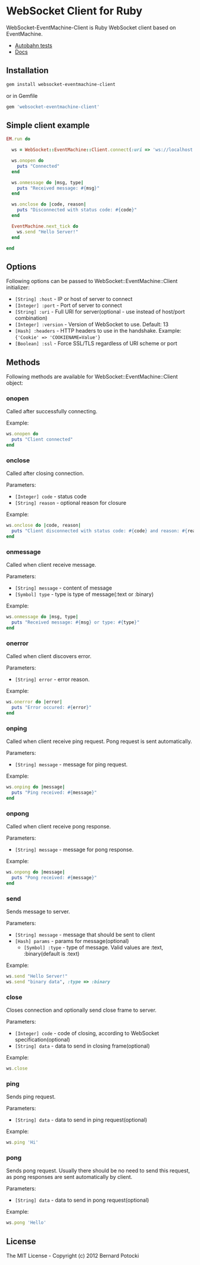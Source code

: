 # WebSocket Client for Ruby

WebSocket-EventMachine-Client is Ruby WebSocket client based on EventMachine.

- [Autobahn tests](http://imanel.github.com/websocket-ruby/autobahn/client)
- [Docs](http://rdoc.info/github/imanel/websocket-eventmachine-client/master/frames)

## Installation

``` bash
gem install websocket-eventmachine-client
```

or in Gemfile

``` ruby
gem 'websocket-eventmachine-client'
```

## Simple client example

```ruby
EM.run do

  ws = WebSocket::EventMachine::Client.connect(:uri => 'ws://localhost:8080')

  ws.onopen do
    puts "Connected"
  end

  ws.onmessage do |msg, type|
    puts "Received message: #{msg}"
  end

  ws.onclose do |code, reason|
    puts "Disconnected with status code: #{code}"
  end

  EventMachine.next_tick do
    ws.send "Hello Server!"
  end

end
```

## Options

Following options can be passed to WebSocket::EventMachine::Client initializer:

- `[String] :host` - IP or host of server to connect
- `[Integer] :port` - Port of server to connect
- `[String] :uri` - Full URI for server(optional - use instead of host/port combination)
- `[Integer] :version` - Version of WebSocket to use. Default: 13
- `[Hash] :headers` - HTTP headers to use in the handshake. Example: `{'Cookie' => 'COOKIENAME=Value'}`
- `[Boolean] :ssl` - Force SSL/TLS regardless of URI scheme or port

## Methods

Following methods are available for WebSocket::EventMachine::Client object:

### onopen

Called after successfully connecting.

Example:

```ruby
ws.onopen do
  puts "Client connected"
end
```

### onclose

Called after closing connection.

Parameters:

- `[Integer] code` - status code
- `[String] reason` - optional reason for closure

Example:

```ruby
ws.onclose do |code, reason|
  puts "Client disconnected with status code: #{code} and reason: #{reason}"
end
```

### onmessage

Called when client receive message.

Parameters:

- `[String] message` - content of message
- `[Symbol] type` - type is type of message(:text or :binary)

Example:

```ruby
ws.onmessage do |msg, type|
  puts "Received message: #{msg} or type: #{type}"
end
```

### onerror

Called when client discovers error.

Parameters:

- `[String] error` - error reason.

Example:

```ruby
ws.onerror do |error|
  puts "Error occured: #{error}"
end
```

### onping

Called when client receive ping request. Pong request is sent automatically.

Parameters:

- `[String] message` - message for ping request.

Example:

```ruby
ws.onping do |message|
  puts "Ping received: #{message}"
end
```

### onpong

Called when client receive pong response.

Parameters:

- `[String] message` - message for pong response.

Example:

```ruby
ws.onpong do |message|
  puts "Pong received: #{message}"
end
```

### send

Sends message to server.

Parameters:

- `[String] message` - message that should be sent to client
- `[Hash] params` - params for message(optional)
  - `[Symbol] :type` - type of message. Valid values are :text, :binary(default is :text)

Example:

```ruby
ws.send "Hello Server!"
ws.send "binary data", :type => :binary
```

### close

Closes connection and optionally send close frame to server.

Parameters:

- `[Integer] code` - code of closing, according to WebSocket specification(optional)
- `[String] data` - data to send in closing frame(optional)

Example:

```ruby
ws.close
```

### ping

Sends ping request.

Parameters:

- `[String] data` - data to send in ping request(optional)

Example:

```ruby
ws.ping 'Hi'
```

### pong

Sends pong request. Usually there should be no need to send this request, as pong responses are sent automatically by client.

Parameters:

- `[String] data` - data to send in pong request(optional)

Example:

``` ruby
ws.pong 'Hello'
```

## License

The MIT License - Copyright (c) 2012 Bernard Potocki
